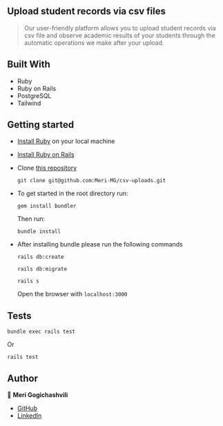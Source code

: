 ## Upload student records via csv files

> Our user-friendly platform allows you to upload student records via csv file and observe academic results of your students through the automatic operations we make after your upload. 

## Built With

- Ruby
- Ruby on Rails
- PostgreSQL
- Tailwind

## Getting started

- [Install Ruby](https://www.ruby-lang.org/en/documentation/installation/) on your local machine 
- [Install Ruby on Rails](https://guides.rubyonrails.org/v5.1/getting_started.html)
- Clone [this repository](https://github.com/Meri-MG/budget-app-rails)

  ```
  git clone git@github.com:Meri-MG/csv-uploads.git
  ```
- To get started in the root directory run:
  ```
  gem install bundler
  ```
  Then run:
  ```
  bundle install
  ```

- After installing bundle please run the following commands

  ```
  rails db:create
  ```
  ```
  rails db:migrate
  ```
  ```
  rails s
  ```

  Open the browser with `localhost:3000`

## Tests
  ```
  bundle exec rails test
  ```
  Or
  ```
  rails test
  ```

## Author

  :woman: **Meri Gogichashvili**

  - [GitHub](https://github.com/Meri-MG)
  - [LinkedIn](https://www.linkedin.com/in/meri-gogichashvili/)
